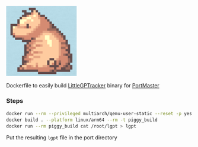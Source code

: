 ![Piggy](piggy.png)

Dockerfile to easily build [LittleGPTracker](https://github.com/djdiskmachine/LittleGPTracker) binary 
for [PortMaster](https://github.com/PortsMaster/PortMaster-New/tree/main/ports/littlegptracker)

### Steps
```bash
docker run --rm --privileged multiarch/qemu-user-static --reset -p yes
docker build . --platform linux/arm64 --rm -t piggy_build
docker run --rm piggy_build cat /root/lgpt > lgpt
```

Put the resulting `lgpt` file in the port directory
